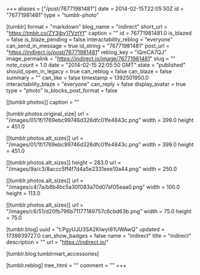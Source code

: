 +++
aliases = ["/post/76771981481"]
date = 2014-02-15T22:05:50Z
id = "76771981481"
type = "tumblr-photo"

[tumblr]
format = "markdown"
blog_name = "indirect"
short_url = "https://tmblr.co/ZY3jby17VztYf"
caption = ""
id = 76771981481.0
is_blazed = false
is_blaze_pending = false
interactability_reblog = "everyone"
can_send_in_message = true
id_string = "76771981481"
post_url = "https://indirect.io/post/76771981481"
reblog_key = "iQmCA7QJ"
image_permalink = "https://indirect.io/image/76771981481"
slug = ""
note_count = 1.0
date = "2014-02-15 22:05:50 GMT"
state = "published"
should_open_in_legacy = true
can_reblog = false
can_blaze = false
summary = ""
can_like = false
timestamp = 1392501950.0
interactability_blaze = "everyone"
can_reply = false
display_avatar = true
type = "photo"
is_blocks_post_format = false

[[tumblr.photos]]
caption = ""

[tumblr.photos.original_size]
url = "/images/01/1f/1769ebc99746d326dfc01fe4843c.png"
width = 399.0
height = 451.0

[[tumblr.photos.alt_sizes]]
url = "/images/01/1f/1769ebc99746d326dfc01fe4843c.png"
width = 399.0
height = 451.0

[[tumblr.photos.alt_sizes]]
height = 283.0
url = "/images/9a/c3/8accc5ff4f7d4a5e2331eee10a44.png"
width = 250.0

[[tumblr.photos.alt_sizes]]
url = "/images/c4/7a/b8b4bc5a30f083a70d07af05eaa0.png"
width = 100.0
height = 113.0

[[tumblr.photos.alt_sizes]]
url = "/images/c6/51/d20fb796b71177189757c6cbd63b.png"
width = 75.0
height = 75.0

[tumblr.blog]
uuid = "t:PgyUJU3SA2Klwyt81UWAwQ"
updated = 1739939727.0
can_show_badges = false
name = "indirect"
title = "indirect"
description = ""
url = "https://indirect.io/"

[tumblr.blog.tumblrmart_accessories]

[tumblr.reblog]
tree_html = ""
comment = ""
+++
